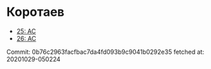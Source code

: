 # Коротаев
- [25: AC](25.md)
- [26: AC](26.md)

Commit: 0b76c2963facfbac7da4fd093b9c9041b0292e35
 fetched at: 20201029-050224
